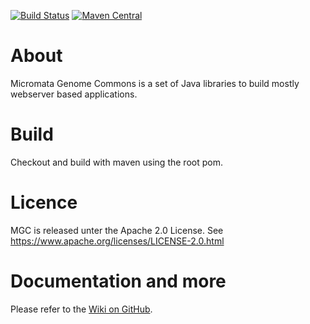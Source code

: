[![Build Status](https://travis-ci.org/micromata/mgc.svg?branch=master)](https://travis-ci.org/micromata/mgc)
[![Maven Central](https://maven-badges.herokuapp.com/maven-central/de.micromata.mgc/de.micromata.mgc.rootpom/badge.svg)](https://maven-badges.herokuapp.com/maven-central/de.micromata.mgc/de.micromata.mgc.rootpom)


# About

Micromata Genome Commons is a set of Java libraries to build mostly webserver based applications.

# Build
Checkout and build with maven using the root pom.

# Licence
MGC is released unter the Apache 2.0 License. 
See https://www.apache.org/licenses/LICENSE-2.0.html

# Documentation and more

Please refer to the [Wiki on GitHub](https://github.com/micromata/mgc/wiki).
